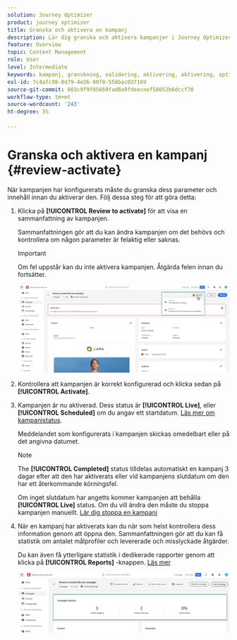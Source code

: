 ```yaml
---
solution: Journey Optimizer
product: journey optimizer
title: Granska och aktivera en kampanj
description: Lär dig granska och aktivera kampanjer i Journey Optimizer
feature: Overview
topic: Content Management
role: User
level: Intermediate
keywords: kampanj, granskning, validering, aktivering, aktivering, optimering
exl-id: 7c4afc98-0d79-4e26-90f8-558bac037169
source-git-commit: 803c9f9f05669fad0a9fdeeceef58652b6dccf70
workflow-type: tm+mt
source-wordcount: '243'
ht-degree: 3%

---
```


# Granska och aktivera en kampanj {#review-activate}

När kampanjen har konfigurerats måste du granska dess parameter och innehåll innan du aktiverar den. Följ dessa steg för att göra detta:

1. Klicka på **[!UICONTROL Review to activate]** för att visa en sammanfattning av kampanjen.

   Sammanfattningen gör att du kan ändra kampanjen om det behövs och kontrollera om någon parameter är felaktig eller saknas.

   >[!IMPORTANT]
   >
   >Om fel uppstår kan du inte aktivera kampanjen. Åtgärda felen innan du fortsätter.

   ![](assets/create-campaign-alerts.png)

1. Kontrollera att kampanjen är korrekt konfigurerad och klicka sedan på **[!UICONTROL Activate]**.

1. Kampanjen är nu aktiverad. Dess status är **[!UICONTROL Live]**, eller **[!UICONTROL Scheduled]** om du angav ett startdatum. [Läs mer om kampanjstatus](get-started-with-campaigns.md#statuses).

   Meddelandet som konfigurerats i kampanjen skickas omedelbart eller på det angivna datumet.

   >[!NOTE]
   >
   >The **[!UICONTROL Completed]** status tilldelas automatiskt en kampanj 3 dagar efter att den har aktiverats eller vid kampanjens slutdatum om den har ett återkommande körningsfel.
   >
   >Om inget slutdatum har angetts kommer kampanjen att behålla **[!UICONTROL Live]** status. Om du vill ändra den måste du stoppa kampanjen manuellt. [Lär dig stoppa en kampanj](modify-stop-campaign.md)

1. När en kampanj har aktiverats kan du när som helst kontrollera dess information genom att öppna den. Sammanfattningen gör att du kan få statistik om antalet målprofiler och levererade och misslyckade åtgärder.

   Du kan även få ytterligare statistik i dedikerade rapporter genom att klicka på **[!UICONTROL Reports]** -knappen. [Läs mer](../reports/campaign-global-report.md)

   ![](assets/create-campaign-summary.png)
